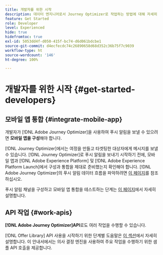 ```yaml
---
title: 개발자를 위한 시작
description: 데이터 엔지니어로서 Journey Optimizer로 작업하는 방법에 대해 자세히 알아봅니다.
feature: Get Started
role: Developer
level: Experienced
hide: true
hidefromtoc: true
exl-id: 5053dd4f-d050-415f-bc74-d6d061bdcbe1
source-git-commit: d4ecfecdc74c26890658d68d352c36b75f7c9039
workflow-type: ht
source-wordcount: '146'
ht-degree: 100%

---
```


# 개발자를 위한 시작 {#get-started-developers}

## 모바일 앱 통합 {#integrate-mobile-app}

개발자가 [!DNL Adobe Journey Optimizer]을 사용하여 푸시 알림을 보낼 수 있으려면 **모바일 앱을 구성**&#x200B;해야 합니다.

[!DNL Journey Optimizer]에서는 여정을 만들고 타겟팅한 대상자에게 메시지를 보낼 수 있습니다. [!DNL Journey Optimizer]로 푸시 알림을 보내기 시작하기 전에, 모바일 앱과 [!DNL Adobe Experience Platform] 및 [!DNL Adobe Experience Platform Launch]에서 구성과 통합을 제대로 준비했는지 확인해야 합니다. [!DNL Adobe Journey Optimizer]의 푸시 알림 데이터 흐름을 파악하려면 [이 페이지](../../push/push-gs.md)를 참조하십시오.

푸시 알림 채널을 구성하고 모바일 앱 통합을 테스트하는 단계는 [이 페이지](../../push/push-configuration.md)에서 자세히 설명합니다.

## API 작업 {#work-apis}

**[!DNL Adobe Journey Optimizer]API**&#x200B;로도 여러 작업을 수행할 수 있습니다.

[!DNL Offer Library] API 사용을 시작하기 위한 단계별 도움말은 [이 섹션](../../offers/api-reference/getting-started.md)에서 자세히 설명합니다. 이 안내서에서는 의사 결정 엔진을 사용하여 주요 작업을 수행하기 위한 샘플 API 호출을 제공합니다.
